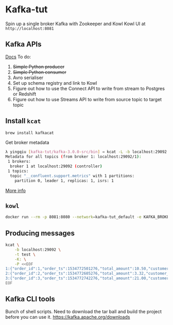 # Kafka-tut 
Spin up a single broker Kafka with Zookeeper and Kowl 
Kowl UI at `http://localhost:8081` 

## Kafka APIs
[Docs](https://kafka.apache.org/documentation/#api)
To do:
1. ~~Simple Python producer~~
1. ~~Simple Python consumer~~
1. Avro serialiser 
1. Set up schema registry and link to Kowl
1. Figure out how to use the Connect API to write from stream to Postgres or Redshift 
1. Figure out how to use Streams API to write from source topic to target topic 


## Install `kcat` 
```sh
brew install kafkacat
```

Get broker metadata 
```sh
λ yingqiu [kafka-tut/kafka-3.0.0-src/bin] → kcat -L -b localhost:29092
Metadata for all topics (from broker 1: localhost:29092/1):
 1 brokers:
  broker 1 at localhost:29092 (controller)
 1 topics:
  topic "__confluent.support.metrics" with 1 partitions:
    partition 0, leader 1, replicas: 1, isrs: 1
```
[More info](https://github.com/edenhill/kcat)


## `kowl` 
```sh
docker run --rm -p 8081:8080 --network=kafka-tut_default -e KAFKA_BROKERS=kafka:9092 quay.io/cloudhut/kowl:master
```


## Producing messages
```sh
kcat \
    -b localhost:29092 \
    -t test \
    -K: \
    -P <<EOF
1:{"order_id":1,"order_ts":1534772501276,"total_amount":10.50,"customer_name":"Bob Smith"}
2:{"order_id":2,"order_ts":1534772605276,"total_amount":3.32,"customer_name":"Sarah Black"}
3:{"order_id":3,"order_ts":1534772742276,"total_amount":21.00,"customer_name":"Emma Turner"}
EOF
```

## Kafka CLI tools 
Bunch of shell scripts. Need to download the tar ball and build the project before you can use it. 
https://kafka.apache.org/downloads


